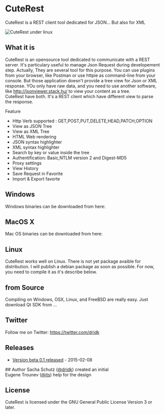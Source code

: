 # CuteRest
CuteRest is a REST client tool dedicated for JSON... But also for XML 

![CuteRest under linux](https://raw.githubusercontent.com/dridk/cuterest/master/screenshot.png "cuterest")

## What it is
CuteRest is an opensource tool dedicated to communicate with a REST server. It's particulary useful to manage 
Json Request during developement step. Actually, They are several tool for this purpose. You can use plugins from
your browser, like Postman or use httpie as command-line from your console. But those application doesn't provide
a tree view for Json or XML response. YOu only have raw data, and you need to use another software, like 
http://jsonviewer.stack.hu/ to view your content as a tree.  
CuteRest have both. It's a REST client which have different view to parse the response.

Feature

* Http Verb supported : GET,POST,PUT,DELETE,HEAD,PATCH,OPTION 
* View as JSON Tree
* View as XML Tree 
* HTML Web rendering
* JSON syntax highlighter
* XML syntax highlighter
* Search by key or value inside the tree
* Authentification: Basic,NTLM version 2 and Digest-MD5 
* Proxy settings
* View History
* Save Request in Favorite
* Import & Export favorte 

## Windows

Windows binaries can be downloaded from here:


## MacOS X

Mac OS binaries can be downloaded from here:


## Linux

CuteRest works well on Linux. There is not yet package avaible for distribution. I will publish a debian package
as soon as possible. For now, you need to compile it as it's describe below. 

## from Source

Compiling on Windows, OSX, Linux, and FreeBSD are really easy. Just download Qt SDK from ...

## Twitter

Follow me on Twitter: https://twitter.com/dridk

## Releases

* [Version beta 0.1 released](https://github.com/sqlitebrowser/sqlitebrowser/releases/tag/v3.5.1) - 2015-02-08

## Author
Sacha Schutz ([@dridk](https://github.com/dridk)) created an initial  
Eugene Trounev ([@its](https://github.com/its)) help for the design


## License

CuteRest is licensed under the GNU General Public License Version 3 or later.

